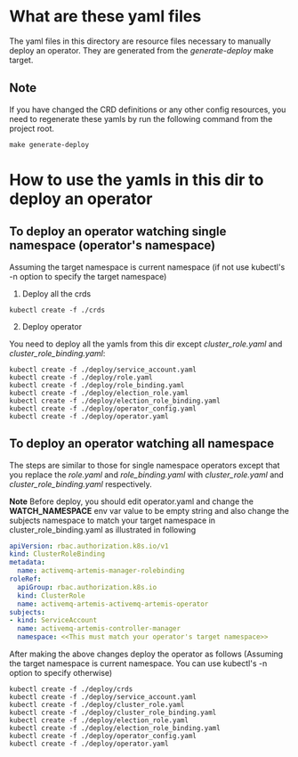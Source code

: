 # What are these yaml files

The yaml files in this directory are resource files necessary to manually deploy an operator.
They are generated from the *generate-deploy* make target.

## Note ##

If you have changed the CRD definitions or any other config resources, you need to regenerate these yamls
by run the following command from the project root.

```
make generate-deploy
```

# How to use the yamls in this dir to deploy an operator

## To deploy an operator watching single namespace (operator's namespace)

Assuming the target namespace is current namespace (if not use kubectl's -n option to specify the target namespace)

1. Deploy all the crds
```
kubectl create -f ./crds
```

2. Deploy operator

You need to deploy all the yamls from this dir except *cluster_role.yaml* and *cluster_role_binding.yaml*:
```
kubectl create -f ./deploy/service_account.yaml
kubectl create -f ./deploy/role.yaml
kubectl create -f ./deploy/role_binding.yaml
kubectl create -f ./deploy/election_role.yaml
kubectl create -f ./deploy/election_role_binding.yaml
kubectl create -f ./deploy/operator_config.yaml
kubectl create -f ./deploy/operator.yaml
```

## To deploy an operator watching all namespace

The steps are similar to those for single namespace operators except that you replace the *role.yaml* and *role_binding.yaml* with *cluster_role.yaml* and *cluster_role_binding.yaml* respectively.

**Note**
Before deploy, you should edit operator.yaml and change the **WATCH_NAMESPACE** env var value to be empty string
and also change the subjects namespace to match your target namespace in cluster_role_binding.yaml
as illustrated in following

```yaml
apiVersion: rbac.authorization.k8s.io/v1
kind: ClusterRoleBinding
metadata:
  name: activemq-artemis-manager-rolebinding
roleRef:
  apiGroup: rbac.authorization.k8s.io
  kind: ClusterRole
  name: activemq-artemis-activemq-artemis-operator
subjects:
- kind: ServiceAccount
  name: activemq-artemis-controller-manager
  namespace: <<This must match your operator's target namespace>>
```

After making the above changes deploy the operator as follows
(Assuming the target namespace is current namespace. You can use kubectl's -n option to specify otherwise)

```
kubectl create -f ./deploy/crds
kubectl create -f ./deploy/service_account.yaml
kubectl create -f ./deploy/cluster_role.yaml
kubectl create -f ./deploy/cluster_role_binding.yaml
kubectl create -f ./deploy/election_role.yaml
kubectl create -f ./deploy/election_role_binding.yaml
kubectl create -f ./deploy/operator_config.yaml
kubectl create -f ./deploy/operator.yaml
```
